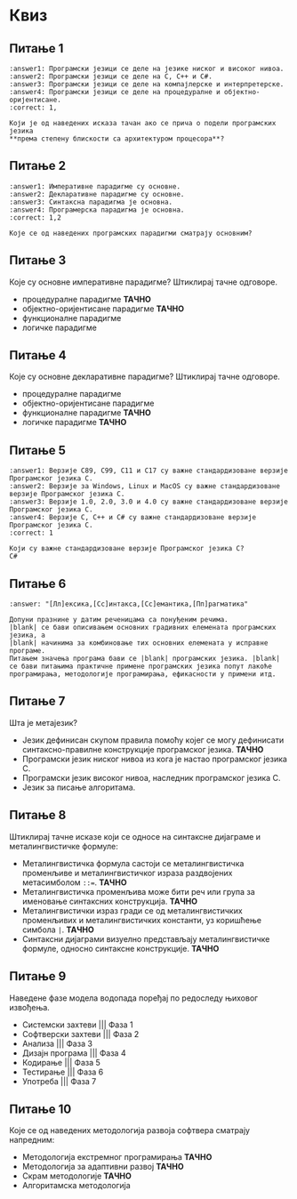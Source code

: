 # Квиз

## Питање 1

```{mchoice}
:answer1: Програмски језици се деле на језике ниског и високог нивоа. 
:answer2: Програмски језици се деле на C, C++ и C#.
:answer3: Програмски језици се деле на компајлерске и интерпретерске.
:answer4: Програмски језици се деле на процедуралне и објектно-оријентисане.
:correct: 1,

Који је од наведених исказа тачан ако се прича о подели програмских језика
**према степену блискости са архитектуром процесора**?
```

## Питање 2

```{mchoice}
:answer1: Императивне парадигме су основне. 
:answer2: Декларативне парадигме су основне.
:answer3: Синтаксна парадигма је основна.
:answer4: Програмерска парадигма је основна.
:correct: 1,2

Које се од наведених програмских парадигми сматрају основним?
```

## Питање 3

Које су основне императивне парадигме? Штиклирај тачне одговоре.

* процедуралне парадигме **ТАЧНО**
* објектно-оријентисане парадигме **ТАЧНО**
* функционалне парадигме
* логичке парадигме

## Питање 4

Које су основне декларативне парадигме? Штиклирај тачне одговоре.

* процедуралне парадигме
* објектно-оријентисане парадигме
* функционалне парадигме **ТАЧНО**
* логичке парадигме **ТАЧНО**

## Питање 5

```{mchoice}
:answer1: Верзије C89, C99, C11 и C17 су важне стандардизоване верзије Програмског језика C.
:answer2: Верзије за Windows, Linux и MacOS су важне стандардизоване верзије Програмског језика C.
:answer3: Верзије 1.0, 2.0, 3.0 и 4.0 су важне стандардизоване верзије Програмског језика C.
:answer4: Верзије C, C++ и C# су важне стандардизоване верзије Програмског језика C.
:correct: 1

Који су важне стандардизоване верзије Програмског језика C?
C#
```

## Питање 6

```{fitb}
:answer: "[Лл]ексика,[Сс]интакса,[Сс]емантика,[Пп]рагматика"

Допуни празнине у датим реченицама са понуђеним речима.
|blank| се бави описивањем основних градивних елемената програмских језика, а
|blank| начинима за комбиновање тих основних елемената у исправне програме.
Питањем значења програма бави се |blank| програмских језика. |blank|
се бави питањима практичне примене програмских језика попут лакоће 
програмирања, методологије програмирања, ефикасности у примени итд.
```

## Питање 7

Шта је метајезик?

* Језик дефинисан скупом правила помоћу којег се могу дефинисати
  синтаксно-правилне конструкције програмског језика. **ТАЧНО**
* Програмски језик ниског нивоа из кога је настао програмског језика C.
* Програмски језик високог нивоа, наследник програмског језика C.
* Језик за писање алгоритама.

## Питање 8

Штиклирај тачне исказе који се односе на синтаксне дијаграме и металингвистичке
формуле:

* Металингвистичка формула састоји се металингвистичка променљиве и
  металингвистичког израза раздвојених метасимболом `::=`. **ТАЧНО**
* Металингвистичка променљива може бити реч или група за именовање синтаксних
  конструкција. **ТАЧНО**
* Металингвистички израз гради се од металингвистичких променљивих и
  металингвистичких константи, уз коришћење симбола `|`. **ТАЧНО**
* Синтаксни дијаграми визуелно представљају металингвистичке формуле, односно
  синтаксне конструкције. **ТАЧНО**

## Питање 9

Наведене фазе модела водопада поређај по редоследу њиховог извођења.

* Системски захтеви ||| Фаза 1
* Софтверски захтеви ||| Фаза 2
* Анализа ||| Фаза 3
* Дизајн програма ||| Фаза 4
* Кодирање ||| Фаза 5
* Тестирање ||| Фаза 6
* Употреба ||| Фаза 7

## Питање 10

Које се од наведених методологија развоја софтвера сматрају напредним:

* Методологија екстремног програмирања **ТАЧНО**
* Методологија за адаптивни развој **ТАЧНО**
* Скрам методологије **ТАЧНО**
* Алгоритамска методологија
